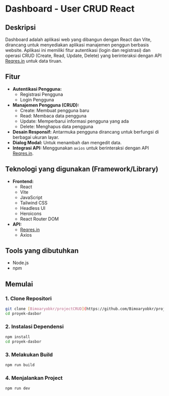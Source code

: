 # Dashboard - User CRUD React

## Deskripsi

Dashboard adalah aplikasi web yang dibangun dengan React dan Vite, dirancang untuk menyediakan aplikasi manajemen penggun berbasis website. Aplikasi ini memiliki fitur autentikasi (login dan registrasi) dan operasi CRUD (Create, Read, Update, Delete) yang berinteraksi dengan API [Reqres.in](https://reqres.in/) untuk data tiruan.

## Fitur

-   **Autentikasi Pengguna:**
    -   Registrasi Pengguna
    -   Login Pengguna
-   **Manajemen Pengguna (CRUD):**
    -   Create: Membuat pengguna baru
    -   Read: Membaca data pengguna
    -   Update: Memperbarui informasi pengguna yang ada
    -   Delete: Menghapus data pengguna
-   **Desain Responsif:** Antarmuka pengguna dirancang untuk berfungsi di berbagai ukuran layar.
-   **Dialog Modal:** Untuk menambah dan mengedit data.
-   **Integrasi API:** Menggunakan `axios` untuk berinteraksi dengan API [Reqres.in](https://reqres.in/).

## Teknologi yang digunakan (Framework/Library)

-   **Frontend:**
    -   React
    -   Vite
    -   JavaScript
    -   Tailwind CSS
    -   Headless UI
    -   Heroicons
    -   React Router DOM
-   **API:**
    -   [Reqres.in](https://reqres.in/)
    -   Axios

## Tools yang dibutuhkan

-   Node.js
-   npm

## Memulai

### 1. Clone Repositori

```bash
git clone [Bimoaryobkr/projectCRUD](https://github.com/Bimoaryobkr/projectCRUD)
cd proyek-dasbor
```

### 2. Instalasi Dependensi

```bash
npm install
cd proyek-dasbor
```

### 3. Melakukan Build

```bash
npm run build
```

### 4. Menjalankan Project

```bash
npm run dev
```

